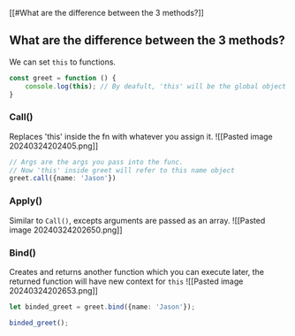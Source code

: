 [[#What are the difference between the 3 methods?]]




## What are the difference between the 3 methods?

We can set `this` to functions.

```ts
const greet = function () {
	console.log(this); // By deafult, 'this' will be the global object
}
```

### Call()
Replaces 'this' inside the fn with whatever you assign it.
![[Pasted image 20240324202405.png]]

```ts
// Args are the args you pass into the func.
// Now 'this' inside greet will refer to this name object
greet.call({name: 'Jason'})
```

### Apply()
Similar to `Call()`, excepts arguments are passed as an array.
![[Pasted image 20240324202650.png]]

### Bind()
Creates and returns another function which you can execute later, the returned function will have new context for `this`
![[Pasted image 20240324202653.png]]

```ts
let binded_greet = greet.bind({name: 'Jason'});

binded_greet();
```




